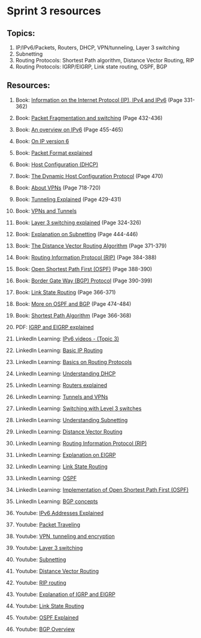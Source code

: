 # Sprint 3 resources

## Topics:

1. IP/IPv6/Packets, Routers, DHCP, VPN/tunneling, Layer 3 switching
2. Subnetting
3. Routing Protocols: Shortest Path algorithm, Distance Vector Routing, RIP
4. Routing Protocols: IGRP/EIGRP, Link state routing, OSPF, BGP


## Resources:

1. Book: [Information on the Internet Protocol (IP), IPv4 and IPv6](https://tinyurl.com/10txadw4) (Page 331-362)

2. Book: [Packet Fragmentation and switching](http://index-of.es/Varios-2/Computer%20Networks%205th%20Edition.pdf#page=456) (Page 432-436)

3. Book: [An overview on IPv6](http://index-of.es/Varios-2/Computer%20Networks%205th%20Edition.pdf#page=479) (Page 455-465)

4. Book: [On IP version 6](https://book.systemsapproach.org/scaling/ipv6.html)

5. Book: [Packet Format explained](https://book.systemsapproach.org/internetworking/basic-ip.html#packet-format)

6. Book: [Host Configuration (DHCP)](https://book.systemsapproach.org/internetworking/basic-ip.html#host-configuration-dhcp)

7. Book: [The Dynamic Host Configuration Protocol](http://index-of.es/Varios-2/Computer%20Networks%205th%20Edition.pdf#page=494) (Page 470)

8. Book: [About VPNs](https://tinyurl.com/1pqreepa) (Page 718-720)

9. Book: [Tunneling Explained](http://index-of.es/Varios-2/Computer%20Networks%205th%20Edition.pdf#page=453) (Page 429-431)

10. Book: [VPNs and Tunnels](https://book.systemsapproach.org/scaling/mpls.html#virtual-private-networks-and-tunnels)

11. Book: [Layer 3 switching explained](https://tinyurl.com/4flfur93) (Page 324-326)

12. Book: [Explanation on Subnetting](http://index-of.es/Varios-2/Computer%20Networks%205th%20Edition.pdf#page=468) (Page 444-446)

13. Book: [The Distance Vector Routing Algorithm](https://tinyurl.com/3o839bvl) (Page 371-379)

14. Book: [Routing Information Protocol (RIP)](https://tinyurl.com/4kx9mkb9) (Page 384-388)

15. Book: [Open Shortest Path First (OSPF)](https://tinyurl.com/25x5wgvk) (Page 388-390)

16. Book: [Border Gate Way (BGP) Protocol](https://tinyurl.com/19hw89pb) (Page 390-399)

17. Book: [Link State Routing](https://tinyurl.com/4yzrg2fs) (Page 366-371)

18. Book: [More on OSPF and BGP](http://index-of.es/Varios-2/Computer%20Networks%205th%20Edition.pdf#page=498) (Page 474-484)

19. Book: [Shortest Path Algorithm](http://index-of.es/Varios-2/Computer%20Networks%205th%20Edition.pdf#page=390) (Page 366-368)

20. PDF: [IGRP and EIGRP explained](https://citeseerx.ist.psu.edu/viewdoc/download?doi=10.1.1.227.870&rep=rep1&type=pdf)

21. LinkedIn Learning: [IPv6 videos - (Topic 3)](https://www.linkedin.com/learning/ccnp-routing-300-101-cert-prep-network-principles/ipv6-basics?resume=false&u=49112041)

22. LinkedIn Learning: [Basic IP Routing](https://www.linkedin.com/learning/learning-the-packet-delivery-process/basic-ip-routing?resume=false&u=49112041)

23. LinkedIn Learning: [Basics on Routing Protocols](https://www.linkedin.com/learning/cisco-ccna-200-301-cert-prep-ip-connectivity-and-services/routing-protocol-basics?u=49112041)

24. LinkedIn Learning: [Understanding DHCP](https://www.linkedin.com/learning/deploying-and-configuring-core-tcp-ip-services/understanding-dhcp?u=49112041)

25. LinkedIn Learning: [Routers explained](https://www.linkedin.com/learning/comptia-a-plus-220-1001-cert-prep-7-understanding-networking/routers?u=49112041)

26. LinkedIn Learning: [Tunnels and VPNs](https://www.linkedin.com/learning/networking-foundations-network-media-wans/tunnels-and-vpn?resume=false&u=49112041)

27. LinkedIn Learning: [Switching with Level 3 switches](https://www.linkedin.com/learning/cisco-icnd2-cert-prep-routing/switch-level-routing?u=49112041)

28. LinkedIn Learning: [Understanding Subnetting](https://www.linkedin.com/learning/building-your-technology-skills/understanding-subnetting?resume=false&u=49112041)

29. LinkedIn Learning: [Distance Vector Routing](https://www.linkedin.com/learning/networking-foundations-network-media-wans/distance-vector?u=49112041)

30. LinkedIn Learning: [Routing Information Protocol (RIP)](https://www.linkedin.com/learning/comptia-network-plus-n10-007-cert-prep-3-the-world-of-tcp-ip/rip?u=49112041)

31. LinkedIn Learning: [Explanation on EIGRP](https://www.linkedin.com/learning/networking-foundations-network-media-wans/eigrp?u=49112041)

32. LinkedIn Learning: [Link State Routing](https://www.linkedin.com/learning/networking-foundations-network-media-wans/link-state?u=49112041)

33. LinkedIn Learning: [OSPF](https://www.linkedin.com/learning/networking-foundations-network-media-wans/ospf?u=49112041)

34. LinkedIn Learning: [Implementation of Open Shortest Path First (OSPF)](https://www.linkedin.com/learning/learning-network-routing/implementing-open-shortest-path-first-ospf?u=49112041)

35. LinkedIn Learning: [BGP concepts](https://www.linkedin.com/learning/cisco-ccnp-encor-350-401-1-architecture-virtualization-and-infrastructure/fundamental-bgp-concepts?u=49112041)

36. Youtube: [IPv6 Addresses Explained](https://www.youtube.com/watch?v=irhS0ASkvy8)

37. Youtube: [Packet Traveling](https://www.youtube.com/watch?v=rYodcvhh7b8)

38. Youtube: [VPN, tunneling and encryption](https://www.youtube.com/watch?v=yB1KiboEWC4)

39. Youtube: [Layer 3 switching](https://www.youtube.com/watch?v=nciyCaJDA9A)

40. Youtube: [Subnetting](https://www.youtube.com/watch?v=XQ3T14SIlV4)

41. Youtube: [Distance Vector Routing](https://www.youtube.com/watch?v=_bv2ic1B8lo)

42. Youtube: [RIP routing](https://www.youtube.com/watch?v=rIU2dKnPd0E)

43. Youtube: [Explanation of IGRP and EIGRP](https://www.youtube.com/watch?v=I1a620Cpjew)

44. Youtube: [Link State Routing](https://www.youtube.com/watch?v=dINbkkxHY4U)

45. Youtube: [OSPF Explained](https://www.youtube.com/watch?v=kfvJ8QVJscc)

46. Youtube: [BGP Overview](https://www.youtube.com/watch?v=_Z29ZzKeZHc)
